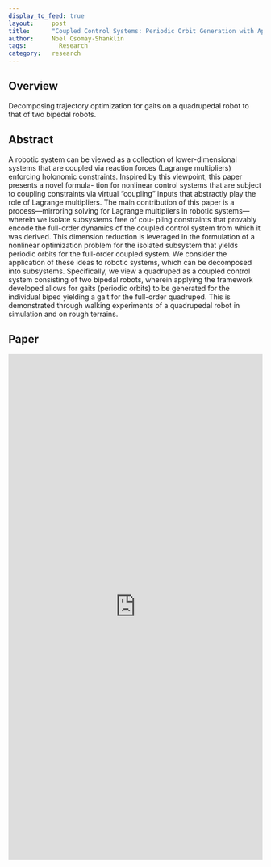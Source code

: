 ```yaml
---
display_to_feed: true
layout:     post
title:      "Coupled Control Systems: Periodic Orbit Generation with Application to Quadrupedal Locomotion"
author:     Noel Csomay-Shanklin
tags: 		  Research
category:   research
---
```


## Overview
Decomposing trajectory optimization for gaits on a quadrupedal robot to that of two bipedal robots.

## Abstract
A robotic system can be viewed as a collection
of lower-dimensional systems that are coupled via reaction
forces (Lagrange multipliers) enforcing holonomic constraints.
Inspired by this viewpoint, this paper presents a novel formula-
tion for nonlinear control systems that are subject to coupling
constraints via virtual “coupling” inputs that abstractly play
the role of Lagrange multipliers. The main contribution of this
paper is a process—mirroring solving for Lagrange multipliers
in robotic systems—wherein we isolate subsystems free of cou-
pling constraints that provably encode the full-order dynamics
of the coupled control system from which it was derived.
This dimension reduction is leveraged in the formulation of
a nonlinear optimization problem for the isolated subsystem
that yields periodic orbits for the full-order coupled system. We
consider the application of these ideas to robotic systems, which
can be decomposed into subsystems. Specifically, we view a
quadruped as a coupled control system consisting of two bipedal
robots, wherein applying the framework developed allows
for gaits (periodic orbits) to be generated for the individual
biped yielding a gait for the full-order quadruped. This is
demonstrated through walking experiments of a quadrupedal
robot in simulation and on rough terrains.

## Paper
<iframe style="width:100%" height="1000px" src="https://noelc-s.github.io/website/papers/ma20202.pdf" frameborder="0" allowfullscreen></iframe>

